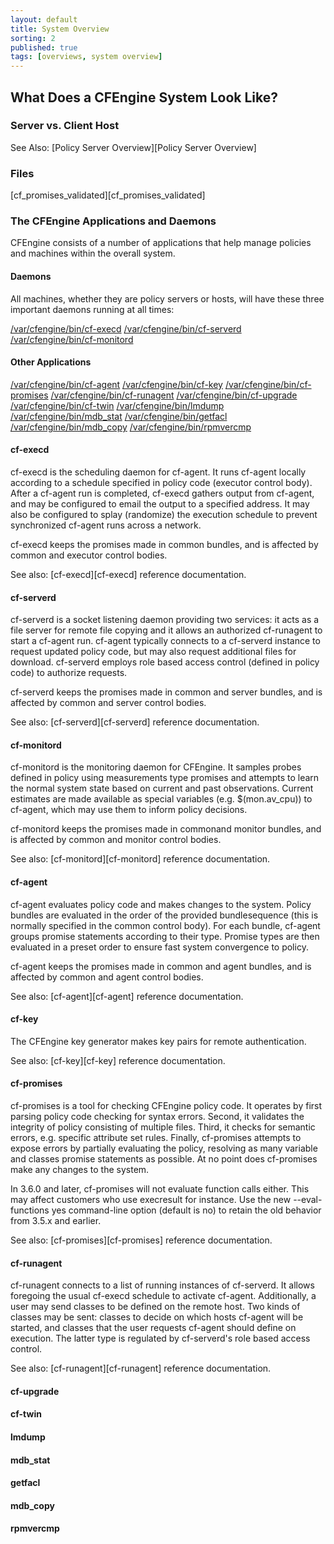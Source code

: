 ```yaml
---
layout: default
title: System Overview
sorting: 2
published: true
tags: [overviews, system overview]
---
```


## What Does a CFEngine System Look Like? 

### Server vs. Client Host ###

See Also: [Policy Server Overview][Policy Server Overview]

### Files ###

[cf_promises_validated][cf_promises_validated]

### The CFEngine Applications and Daemons ###

CFEngine consists of a number of applications that help manage policies and machines within the overall system.

#### Daemons ####

All machines, whether they are policy servers or hosts, will have these three important daemons running at all times:

[/var/cfengine/bin/cf-execd](#cf-execd)
[/var/cfengine/bin/cf-serverd](#cf-serverd)
[/var/cfengine/bin/cf-monitord](#cf-monitord)

#### Other Applications ####

[/var/cfengine/bin/cf-agent](#cf-agent)
[/var/cfengine/bin/cf-key](#cf-key)
[/var/cfengine/bin/cf-promises](#cf-promises)
[/var/cfengine/bin/cf-runagent](#cf-runagent)
[/var/cfengine/bin/cf-upgrade](#cf-upgrade)
[/var/cfengine/bin/cf-twin](#cf-twin)
[/var/cfengine/bin/lmdump](#lmdump)
[/var/cfengine/bin/mdb_stat](#mdb_stat)
[/var/cfengine/bin/getfacl](#getfacl) 
[/var/cfengine/bin/mdb_copy](#mdb_copy)
[/var/cfengine/bin/rpmvercmp](#rpmvercmp)

#### cf-execd ####

cf-execd is the scheduling daemon for cf-agent. It runs cf-agent locally according to a schedule specified in policy code (executor control body). After a cf-agent run is completed, cf-execd gathers output from cf-agent, and may be configured to email the output to a specified address. It may also be configured to splay (randomize) the execution schedule to prevent synchronized cf-agent runs across a network.

cf-execd keeps the promises made in common bundles, and is affected by common and executor control bodies.

See also: [cf-execd][cf-execd] reference documentation.

#### cf-serverd ####

cf-serverd is a socket listening daemon providing two services: it acts as a file server for remote file copying and it allows an authorized cf-runagent to start a cf-agent run. cf-agent typically connects to a cf-serverd instance to request updated policy code, but may also request additional files for download. cf-serverd employs role based access control (defined in policy code) to authorize requests.

cf-serverd keeps the promises made in common and server bundles, and is affected by common and server control bodies.

See also: [cf-serverd][cf-serverd] reference documentation.

#### cf-monitord ####

cf-monitord is the monitoring daemon for CFEngine. It samples probes defined in policy using measurements type promises and attempts to learn the normal system state based on current and past observations. Current estimates are made available as special variables (e.g. $(mon.av_cpu)) to cf-agent, which may use them to inform policy decisions.

cf-monitord keeps the promises made in commonand monitor bundles, and is affected by common and monitor control bodies.

See also: [cf-monitord][cf-monitord] reference documentation.


#### cf-agent ####

cf-agent evaluates policy code and makes changes to the system. Policy bundles are evaluated in the order of the provided bundlesequence (this is normally specified in the common control body). For each bundle, cf-agent groups promise statements according to their type. Promise types are then evaluated in a preset order to ensure fast system convergence to policy.

cf-agent keeps the promises made in common and agent bundles, and is affected by common and agent control bodies.

See also: [cf-agent][cf-agent] reference documentation.
 
#### cf-key ####

The CFEngine key generator makes key pairs for remote authentication.

See also: [cf-key][cf-key] reference documentation.
    
#### cf-promises ####

cf-promises is a tool for checking CFEngine policy code. It operates by first parsing policy code checking for syntax errors. Second, it validates the integrity of policy consisting of multiple files. Third, it checks for semantic errors, e.g. specific attribute set rules. Finally, cf-promises attempts to expose errors by partially evaluating the policy, resolving as many variable and classes promise statements as possible. At no point does cf-promises make any changes to the system.

In 3.6.0 and later, cf-promises will not evaluate function calls either. This may affect customers who use execresult for instance. Use the new --eval-functions yes command-line option (default is no) to retain the old behavior from 3.5.x and earlier.

See also: [cf-promises][cf-promises] reference documentation.
 
#### cf-runagent ####

cf-runagent connects to a list of running instances of cf-serverd. It allows foregoing the usual cf-execd schedule to activate cf-agent. Additionally, a user may send classes to be defined on the remote host. Two kinds of classes may be sent: classes to decide on which hosts cf-agent will be started, and classes that the user requests cf-agent should define on execution. The latter type is regulated by cf-serverd's role based access control.

See also: [cf-runagent][cf-runagent] reference documentation.

#### cf-upgrade ####
 
#### cf-twin ####

#### lmdump ####
  
#### mdb_stat ####
    
#### getfacl ####
    
#### mdb_copy ####
 
#### rpmvercmp ####


